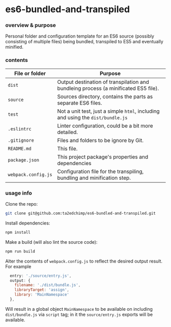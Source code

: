 # es6-bundled-and-transpiled

### overview & purpose 

Personal folder and configuration template for an ES6 source (possibly consisting of multiple files) being bundled, transpiled to ES5 and eventually minified.

### contents

| File or folder | Purpose |
| -------------- | ------- |
| `dist` | Output destination of transpilation and bundleing process (a minificated ES5 file). |
| `source` | Sources directory, contains the parts as separate ES6 files. |
| `test` | Not a unit test, just a simple `html`, including and using the `dist/bundle.js` |
| `.eslintrc` | Linter configuration, could be a bit more detailed. |
| `.gitignore` | Files and folders to be ignore by Git. |
| `README.md` | This file. |
| `package.json` | This project package's properties and dependencies |
| `webpack.config.js` | Configuration file for the transpiling, bundling and minification step. |

### usage info

Clone the repo:

```bash
git clone git@github.com:ta2edchimp/es6-bundled-and-transpiled.git
```

Install dependencies:

```bash
npm install
```

Make a build (will also lint the source code):
```bash
npm run build
```

Alter the contents of `webpack.config.js` to reflect the desired output result. For example

```JavaScript
  entry: './source/entry.js',
  output: {
    filename: './dist/bundle.js',
    libraryTarget: 'assign',
    library: 'MainNamespace'
  },
```

Will result in a global object `MainNamespace` to be available on including `dist/bundle.js` via `script` tag; in it the `source/entry.js` exports will be available.
